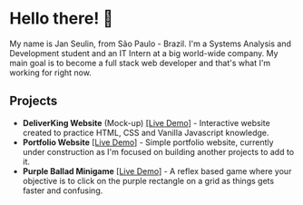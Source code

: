 # Hello there! 👋

My name is Jan Seulin, from São Paulo - Brazil. I'm a Systems Analysis and Development student and an IT Intern at a big world-wide company. My main goal is to become a full stack web developer and that's what I'm working for right now. 

## Projects
- **DeliverKing Website** (Mock-up) [[Live Demo]](https://janseulin.github.io/delivery-website--mock-up/) - Interactive website created to practice HTML, CSS and Vanilla Javascript knowledge. 
-  **Portfolio Website** [[Live Demo]](https://janseulin.github.io/portfolio-website/) - Simple portfolio website, currently under construction as I'm focused on building another projects to add to it. 
-  **Purple Ballad Minigame** [[Live Demo]](https://janseulin.github.io/purple-ballad--minigame/) - A reflex based game where your objective is to click on the purple rectangle on a grid as things gets faster and confusing.



<!---
JanSeulin/JanSeulin is a ✨ special ✨ repository because its `README.md` (this file) appears on your GitHub profile.
You can click the Preview link to take a look at your changes.
--->
